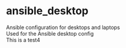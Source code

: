 # ansible_desktop
Ansible configuration for desktops and laptops<br>
Used for the Ansible desktop config<br>
This is a test4
